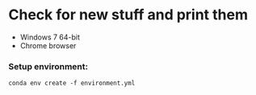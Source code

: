 # Check for new stuff and print them

- Windows 7 64-bit
- Chrome browser

### Setup environment:
```
conda env create -f environment.yml
```

